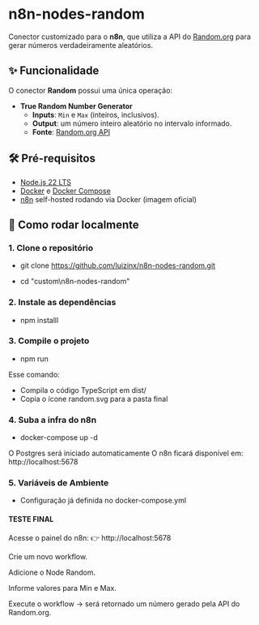 # n8n-nodes-random

Conector customizado para o **n8n**, que utiliza a API do [Random.org](https://www.random.org/) para gerar números verdadeiramente aleatórios.

## ✨ Funcionalidade
O conector **Random** possui uma única operação:

- **True Random Number Generator**
  - **Inputs**: `Min` e `Max` (inteiros, inclusivos).
  - **Output**: um número inteiro aleatório no intervalo informado.
  - **Fonte**: [Random.org API](https://www.random.org/integers/)


## 🛠 Pré-requisitos
- [Node.js 22 LTS](https://nodejs.org/en/)
- [Docker](https://docs.docker.com/get-docker/) e [Docker Compose](https://docs.docker.com/compose/install/)
- [n8n](https://n8n.io/) self-hosted rodando via Docker (imagem oficial)


## 🚀 Como rodar localmente

### 1. Clone o repositório

- git clone https://github.com/luizinx/n8n-nodes-random.git

- cd "custom\n8n-nodes-random"

### 2. Instale as dependências

- npm installl

### 3. Compile o projeto

- npm run

Esse comando:
- Compila o código TypeScript em dist/
- Copia o ícone random.svg para a pasta final

### 4. Suba a infra do n8n

- docker-compose up -d

O Postgres será iniciado automaticamente
O n8n ficará disponível em: http://localhost:5678

### 5. Variáveis de Ambiente

- Configuração já definida no docker-compose.yml

#### TESTE FINAL ####
Acesse o painel do n8n:
👉 http://localhost:5678

Crie um novo workflow.

Adicione o Node Random.

Informe valores para Min e Max.

Execute o workflow → será retornado um número gerado pela API do Random.org.
